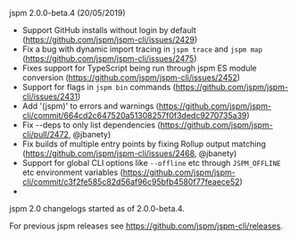 jspm 2.0.0-beta.4 (20/05/2019)
- Support GitHub installs without login by default (https://github.com/jspm/jspm-cli/issues/2429) 
- Fix a bug with dynamic import tracing in `jspm trace` and `jspm map` (https://github.com/jspm/jspm-cli/issues/2475)
- Fixes support for TypeScript being run through jspm ES module conversion (https://github.com/jspm/jspm-cli/issues/2452)
- Support for flags in `jspm bin` commands (https://github.com/jspm/jspm-cli/issues/2431)
- Add '(jspm)' to errors and warnings (https://github.com/jspm/jspm-cli/commit/664cd2c647520a51308257f0f3dedc9270735a39)
- Fix --deps to only list dependencies (https://github.com/jspm/jspm-cli/pull/2472, @jbanety)
- Fix builds of multiple entry points by fixing Rollup output matching (https://github.com/jspm/jspm-cli/issues/2468, @jbanety)
- Support for global CLI options like `--offline` etc through `JSPM_OFFLINE` etc environment variables (https://github.com/jspm/jspm-cli/commit/c3f2fe585c82d56af96c95bfb4580f77feaece52)
- 

jspm 2.0 changelogs started as of 2.0.0-beta.4.

For previous jspm releases see https://github.com/jspm/jspm-cli/releases.